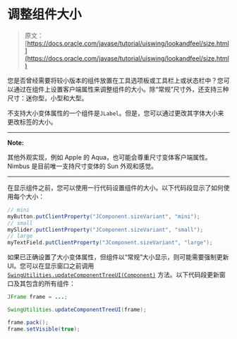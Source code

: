 # 调整组件大小

> 原文： [https://docs.oracle.com/javase/tutorial/uiswing/lookandfeel/size.html](https://docs.oracle.com/javase/tutorial/uiswing/lookandfeel/size.html)

您是否曾经需要将较小版本的组件放置在工具选项板或工具栏上或状态栏中？您可以通过在组件上设置客户端属性来调整组件的大小。除“常规”尺寸外，还支持三种尺寸：迷你型，小型和大型。

不支持大小变体属性的一个组件是`JLabel`。但是，您可以通过更改其字体大小来更改标签的大小。

* * *

**Note:** 

其他外观实现，例如 Apple 的 Aqua，也可能会尊重尺寸变体客户端属性。 Nimbus 是目前唯一支持尺寸变体的 Sun 外观和感觉。

* * *

在显示组件之前，您可以使用一行代码设置组件的大小。以下代码段显示了如何使用每个大小：

```java
// mini
myButton.putClientProperty("JComponent.sizeVariant", "mini");
// small
mySlider.putClientProperty("JComponent.sizeVariant", "small");
// large
myTextField.putClientProperty("JComponent.sizeVariant", "large");

```

如果已正确设置了大小变体属性，但组件以“常规”大小显示，则可能需要强制更新 UI。您可以在显示窗口之前调用 [`SwingUtilities.updateComponentTreeUI(Component)`](https://docs.oracle.com/javase/8/docs/api/javax/swing/SwingUtilities.html#updateComponentTreeUI-java.awt.Component-) 方法。以下代码段更新窗口及其包含的所有组件：

```java
JFrame frame = ...;

SwingUtilities.updateComponentTreeUI(frame);

frame.pack();
frame.setVisible(true);

```